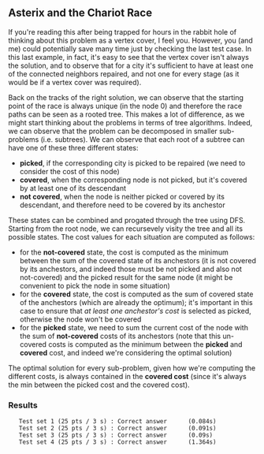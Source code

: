 ## Asterix and the Chariot Race
If you're reading this after being trapped for hours in the rabbit hole of thinking about this problem as a vertex cover, I feel you. However, you (and me) could potentially save many time just by checking the last test case. In this last example, in fact, it's easy to see that the vertex cover isn't always the solution, and to observe that for a city it's sufficient to have at least one of the connected neighbors repaired, and not one for every stage (as it would be if a vertex
cover was required). 

Back on the tracks of the right solution, we can observe that the starting point of the race is always unique (in the node 0) and therefore the race paths can be seen as a rooted tree. This makes a lot of difference, as we might start thinking about the problems in terms of tree algorithms. Indeed, we can observe that the problem can be decomposed in smaller sub-problems (i.e. subtrees). We can observe that each root of a subtree can have one of these three different states:

- **picked**, if the corresponding city is picked to be repaired (we need to consider the cost of this node)
- **covered**, when the corresponding node is not picked, but it's covered by at least one of its descendant
- **not covered**, when the node is neither picked or covered by its descendant, and therefore need to be covered by its anchestor

These states can be combined and progated through the tree using DFS. Starting from the root node, we can recursevely visity the tree and all its possible states. The cost values for each situation are computed as follows:

- for the **not-covered** state, the cost is computed as the minimum between the sum of the covered state of its anchestors (it is not covered by its anchestors, and indeed those must be not picked and also not not-covered) and the picked result for the same node (it might be convenient to pick the node in some situation)
- for the **covered** state, the cost is computed as the sum of covered state of the anchestors (which are already the optimum); it's important in this case to ensure that *at least one anchestor's cost* is selected as picked, otherwise the node won't be covered
- for the **picked** state, we need to sum the current cost of the node with the sum of **not-covered** costs of its anchestors (note that this un-covered costs is computed as the minimum between the **picked** and **covered** cost, and indeed we're considering the optimal solution)

The optimal solution for every sub-problem, given how we're computing the different costs, is always contained in the **covered cost** (since it's always the min between the picked cost and the covered cost).

### Results
```
   Test set 1 (25 pts / 3 s) : Correct answer      (0.084s)
   Test set 2 (25 pts / 3 s) : Correct answer      (0.091s)
   Test set 3 (25 pts / 3 s) : Correct answer      (0.09s)
   Test set 4 (25 pts / 3 s) : Correct answer      (1.364s)
```
